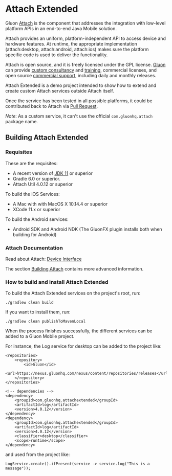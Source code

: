 # Attach Extended #

Gluon [Attach](http://gluonhq.com/products/mobile/attach/) is the component that addresses the integration with low-level platform APIs in an end-to-end Java Mobile solution.

Attach provides an uniform, platform-independent API to access device and hardware features. 
At runtime, the appropriate implementation (attach:desktop, attach:android, attach:ios) makes sure the platform specific code is 
used to deliver the functionality.

Attach is open source, and it is freely licensed under the GPL license.
[Gluon](http://gluonhq.com) can provide [custom consultancy](http://gluonhq.com/services/consulting/) and [training](http://gluonhq.com/services/training/), commercial licenses, and open source [commercial support](http://gluonhq.com/services/commercial-support/), including daily and monthly releases.

Attach Extended is a demo project intended to show how to extend and create custom Attach services outside Attach itself.

Once the service has been tested in all possible platforms, it could be contributed back to Attach via [Pull Request](https://github.com/gluonhq/attach/pulls).

*Note*: As a custom service, it can't use the official `com.gluonhq.attach` package name.

## Building Attach Extended ##

### Requisites ###

These are the requisites:

* A recent version of [JDK 11](http://jdk.java.net/11/) or superior
* Gradle 6.0 or superior. 
* Attach Util 4.0.12 or superior

To build the iOS Services:
 
* A Mac with with MacOS X 10.14.4 or superior
* XCode 11.x or superior

To build the Android services:

* Android SDK and Android NDK (The GluonFX plugin installs both when building for Android)

### Attach Documentation ###

Read about Attach: [Device Interface](https://docs.gluonhq.com/#_device_interface)

The section [Building Attach](https://docs.gluonhq.com/#_building_attach) contains more advanced information.

### How to build and install Attach Extended ###

To build the Attach Extended services on the project's root, run:

`./gradlew clean build`

If you want to install them, run:

`./gradlew clean publishToMavenLocal`

When the process finishes successfully, the different services can be added to a Gluon Mobile project.

For instance, the Log service for desktop can be added to the project like:

```
<repositories>
    <repository>
        <id>Gluon</id>
        <url>https://nexus.gluonhq.com/nexus/content/repositories/releases</url>
    </repository>
</repositories>

<!-- dependencies -->
<dependency>
    <groupId>com.gluonhq.attachextended</groupId>
    <artifactId>log</artifactId>
    <version>4.0.12</version>
</dependency>
<dependency>
    <groupId>com.gluonhq.attachextended</groupId>
    <artifactId>log</artifactId>
    <version>4.0.12</version>
    <classifier>desktop</classifier>
    <scope>runtime</scope>
</dependency>
```

and used from the project like:

```
LogService.create().ifPresent(service -> service.log("This is a message"));
```
